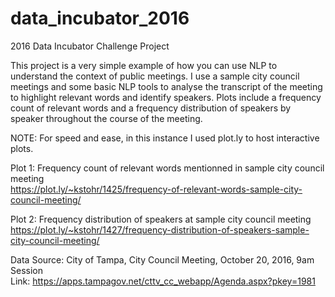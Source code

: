 # data_incubator_2016
2016 Data Incubator Challenge Project

This project is a very simple example of how you can use NLP to understand the context of public meetings. I use a sample city council meetings and some basic NLP tools to analyse the transcript of the meeting to highlight relevant words and identify speakers. 
Plots include a frequency count of relevant words and a frequency distribution of speakers by speaker throughout the course of the meeting.  

NOTE: For speed and ease, in this instance I used plot.ly to host interactive plots. 

Plot 1: Frequency count of relevant words mentionned in sample city council meeting  
https://plot.ly/~kstohr/1425/frequency-of-relevant-words-sample-city-council-meeting/

Plot 2: Frequency distribution of speakers at sample city council meeting   
https://plot.ly/~kstohr/1427/frequency-distribution-of-speakers-sample-city-council-meeting/

Data Source: 
City of Tampa, City Council Meeting, October 20, 2016, 9am Session   
Link: https://apps.tampagov.net/cttv_cc_webapp/Agenda.aspx?pkey=1981
